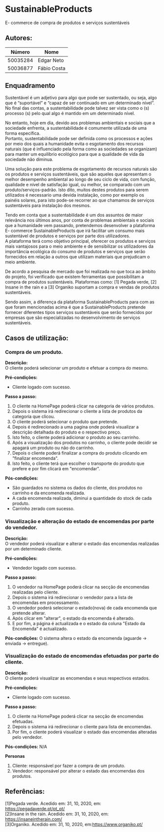 # SustainableProducts
E- commerce de compra de produtos e serviços sustentáveis 

## Autores:

| Número | Nome |
|--------|------|
|  50035284  | Edgar Neto |
|  50036877  | Fábio Costa |

## Enquadramento

Sustentável é um adjetivo para algo que pode ser sustentado, ou seja, algo que é “suportável” e “capaz de ser continuado em um determinado nível”. \
No final das contas, a sustentabilidade pode talvez ser vista como o (s) processo (s) pelo qual algo é mantido em um determinado nível.

No entanto, hoje em dia, devido aos problemas ambientais e sociais que a sociedade enfrenta, a sustentabilidade é comumente utilizada de uma forma específica.\
Portanto, sustentabilidade pode ser definida como os processos e ações por meio dos quais a humanidade evita o esgotamento dos recursos naturais
(que é influenciado pela forma como as sociedades se organizam) para manter um equilíbrio ecológico para que a qualidade de vida da sociedade não diminua.

Uma solução para este problema de esgotamento de recursos naturais são os produtos e serviços sustentáveis, que são aqueles que apresentam o melhor desempenho ambiental 
ao longo de seu ciclo de vida, com função, qualidade e nível de satisfação igual, ou melhor, se comparado com um produto/serviços-padrão.
Isto dito, muitos destes produtos para serem utilizados é necessario uma devida instalação, como por exemplo os painéis solares, para isto pode-se recorrer 
ao que chamamos de serviços sustentáveis para instalação dos mesmos.  

Tendo em conta que a sustentabilidade é um dos assuntos de maior relevância nos últimos anos, por conta de problemas ambientais e sociais que a humanidade vem passando,
pretendemos desenvolver a plataforma E- commerce SustainableProducts que irá facilitar um consumo mais sustentável de produtos e serviços por parte dos utilizadores.\
A plataforma terá como objetivo principal, oferecer os produtos e serviços mais vantajosos para o meio ambiente e de sensibilizar os utilizadores da importância ecológica
do consumo de produtos e serviços que serão fornecidos em relação a outros que utilizam materiais que prejudicam o meio ambiente. 

De acordo a pesquisa de mercado que foi realizada no que toca ao âmbito do projeto, foi verificado que existem ferramentas que possibilitam a compra de produtos sustentáveis.
Plataformas como: [1] Pegada verde, [2] Insane in the rain e a [3] Organiko suportam a compra e vendas de produtos sustentáveis.

Sendo assim, a diferença da plataforma SustainableProducts para com as que foram mencionadas acima é que a SustainableProducts pretende fornecer diferentes tipos serviços sustentáveis 
que serão fornecidos por empresas que são especializadas no desenvolvimento de serviços sustentáveis.       


## Casos de utilização:

### Compra de um produto.
**Descrição:** \
O cliente poderá selecionar um produto e efetuar a compra do mesmo.

**Pré-condições:**
- Cliente logado com sucesso.

**Passo a passo:**
1. O cliente na HomePage poderá clicar na categoria de vários produtos.   
1. Depois o sistema irá redirecionar o cliente a lista de produtos da categoria que clicou.
1. O cliente poderá selecionar o  produto que pretende.
1. Depois é redirecionado a uma pagina onde poderá visualizar a descrição detalhada do produto e o respectivo preço.
1. Isto feito, o cliente poderá adicionar o produto ao seu carrinho.
1. Após a visualização dos produtos no carrinho, o cliente pode decidir se apagará um produto ou não do carrinho.
1. Depois o cliente poderá finalizar a compra do produto clicando em "finalizar encomenda".
1. Isto feito, o cliente terá que escolher o transporte do produto que prefere e por fim clicará em "encomendar".

**Pós-condições:**
- São guardados no sistema os dados do cliente, dos produtos no carrinho e da encomenda realizada.
- A cada encomenda realizada, diminui a quantidade do stock de cada produto.
- Carrinho zerado com sucesso.

### Visualização e alteração do estado de encomendas por parte do vendedor.
**Descrição:** \
O vendedor poderá visualizar e alterar o estado das encomendas realizadas por um determinado cliente.

**Pré-condições:**
- Vendedor logado com sucesso.

**Passo a passo:**
1. O vendedor na HomePage poderá clicar na secção de encomendas realizadas pelo cliente.   
1. Depois o sistema irá redirecionar o vendedor para a lista de encomendas em processamento.
1. O vendedor poderá selecionar o estado(nova) de  cada encomenda que pretende alterar.
1. Após clicar em "alterar", o estado da encomenda é alterado.
1. E por fim, a página é actualizada e o estado da coluna "Estado da Encomenda" é actualizado.


**Pós-condições:**
O sistema altera o estado da encomenda (aguarde -> enviada -> entregue).

### Visualização do estado de encomendas efetuadas por parte do cliente.
**Descrição:** \
O cliente poderá visualizar as encomendas e seus respectivos estados.

**Pré-condições:**
- Cliente logado com sucesso.

**Passo a passo:**
1. O cliente na HomePage poderá clicar na secção de encomendas efetuadas.   
1. Depois o sistema irá redirecionar o cliente para lista de encomendas.
1. Por fim, o cliente poderá visualizar o estado das encomendas alteradas pelo vendedor.


**Pós-condições:**
N/A


**Personas**
1. Cliente: responsável por fazer a compra de um produto.
1. Vendedor: responsável por alterar o estado das encomendas dos produtos.


## Referências:
[1]Pegada verde. Acedido em: 31, 10, 2020, em: https://pegadaverde.pt/pt_pt/ \
[2]Insane in the rain. Acedido em: 31, 10, 2020, em: https://insaneintherain.com/ \
[3]Organiko. Acedido em: 31, 10, 2020, em:https://www.organiko.pt/ 

